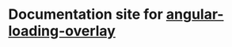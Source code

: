 Documentation site for [angular-loading-overlay](https://github.com/bsalex/angular-loading-overlay)
===================================================================================================
